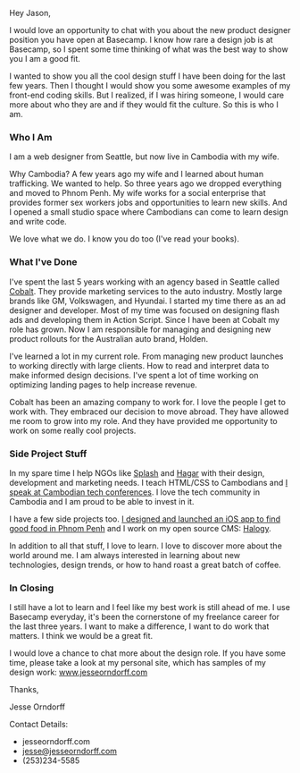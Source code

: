 Hey Jason,

I would love an opportunity to chat with you about the new product designer position you have open at Basecamp. I know how rare a design job is at Basecamp, so I spent some time thinking of what was the best way to show you I am a good fit. 

I wanted to show you all the cool design stuff I have been doing for the last few years. Then I thought I would show you some awesome examples of my front-end coding skills. But I realized, if I was hiring someone, I would care more about who they are and if they would fit the culture. So this is who I am.

### Who I Am

I am a web designer from Seattle, but now live in Cambodia with my wife. 

Why Cambodia? A few years ago my wife and I learned about human trafficking. We wanted to help. So three years ago we dropped everything and moved to Phnom Penh. My wife works for a social enterprise that provides former sex workers jobs and opportunities to learn new skills. And I opened a small studio space where Cambodians can come to learn design and write code.

We love what we do. I know you do too (I've read your books).

### What I've Done

I've spent the last 5 years working with an agency based in Seattle called <a href="http://www.cobalt.com/">Cobalt</a>. They provide marketing services to the auto industry. Mostly large brands like GM, Volkswagen, and Hyundai. I started my time there as an ad designer and developer. Most of my time was focused on designing flash ads and developing them in Action Script. Since I have been at Cobalt my role has grown. Now I am responsible for managing and designing new product rollouts for the Australian auto brand, Holden.

I've learned a lot in my current role. From managing new product launches to working directly with large clients. How to read and interpret data to make informed design decisions. I've spent a lot of time working on optimizing landing pages to help increase revenue.

Cobalt has been an amazing company to work for. I love the people I get to work with. They embraced our decision to move abroad. They have allowed me room to grow into my role. And they have provided me opportunity to work on some really cool projects.

### Side Project Stuff

In my spare time I help NGOs like <a href="http://www.splash.org">Splash</a> and <a href="http://www.hagarinternational.org">Hagar</a> with their design, development and marketing needs. I teach HTML/CSS to Cambodians and <a href="http://www.phnompenhpost.com/columns/finding-technological-solutions-society%E2%80%99s-toughest-challenges">I speak at Cambodian tech conferences</a>. I love the tech community in Cambodia and I am proud to be able to invest in it.

I have a few side projects too. <a href="https://itunes.apple.com/hk/app/taste-phnom/id665831836?mt=8">I designed and launched an iOS app to find good food in Phnom Penh</a> and I work on my open source CMS: <a href="http://www.halogy.com">Halogy</a>. 

In addition to all that stuff, I love to learn. I love to discover more about the world around me. I am always interested in learning about new technologies, design trends, or how to hand roast a great batch of coffee.

### In Closing

I still have a lot to learn and I feel like my best work is still ahead of me. I use Basecamp everyday, it's been the cornerstone of my freelance career for the last three years. I want to make a difference, I want to do work that matters. I think we would be a great fit.

I would love a chance to chat more about the design role. If you have some time, please take a look at my personal site, which has samples of my design work: <a href="http://www.jesseorndorff.com">www.jesseorndorff.com</a>

Thanks,

Jesse Orndorff

Contact Details:
- jesseorndorff.com
- jesse@jesseorndorff.com
- (253)234-5585
